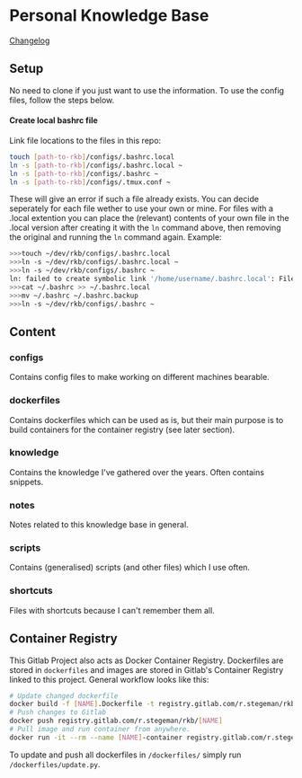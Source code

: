 # Personal Knowledge Base
[Changelog](/CHANGELOG.md)
## Setup
No need to clone if you just want to use the information. To use the config files, follow the steps below.
#### Create local bashrc file
Link file locations to the files in this repo:
```bash
touch [path-to-rkb]/configs/.bashrc.local
ln -s [path-to-rkb]/configs/.bashrc.local ~
ln -s [path-to-rkb]/configs/.bashrc ~
ln -s [path-to-rkb]/configs/.tmux.conf ~
```
These will give an error if such a file already exists. You can decide seperately for each file wether to use your own or mine. For files with a .local extention you can place the (relevant) contents of your own file in the .local version after creating it with the `ln` command above, then removing the original and running the `ln` command again. Example:
```bash
>>>touch ~/dev/rkb/configs/.bashrc.local
>>>ln -s ~/dev/rkb/configs/.bashrc.local ~
>>>ln -s ~/dev/rkb/configs/.bashrc ~
ln: failed to create symbolic link '/home/username/.bashrc.local': File exists
>>>cat ~/.bashrc >> ~/.bashrc.local
>>>mv ~/.bashrc ~/.bashrc.backup
>>>ln -s ~/dev/rkb/configs/.bashrc ~
```

## Content
### configs
Contains config files to make working on different machines bearable.

### dockerfiles
Contains dockerfiles which can be used as is, but their main purpose is to build containers for the container registry (see later section).


### knowledge
Contains the knowledge I've gathered over the years. Often contains snippets.

### notes
Notes related to this knowledge base in general.

### scripts
Contains (generalised) scripts (and other files) which I use often.

### shortcuts
Files with shortcuts because I can't remember them all.

## Container Registry
This Gitlab Project also acts as Docker Container Registry.
Dockerfiles are stored in `dockerfiles` and images are stored in Gitlab's Container Registry linked to this project.
General workflow looks like this:
```bash
# Update changed dockerfile
docker build -f [NAME].Dockerfile -t registry.gitlab.com/r.stegeman/rkb/[NAME] .
# Push changes to Gitlab
docker push registry.gitlab.com/r.stegeman/rkb/[NAME]
# Pull image and run container from anywhere.
docker run -it --rm --name [NAME]-container registry.gitlab.com/r.stegeman/rkb/[NAME]
```
To update and push all dockerfiles in `/dockerfiles/` simply run `/dockerfiles/update.py`.
